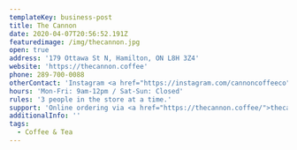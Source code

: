 ```yaml
---
templateKey: business-post
title: The Cannon
date: 2020-04-07T20:56:52.191Z
featuredimage: /img/thecannon.jpg
open: true
address: '179 Ottawa St N, Hamilton, ON L8H 3Z4'
website: 'https://thecannon.coffee'
phone: 289-700-0088
otherContact: 'Instagram <a href="https://instagram.com/cannoncoffeeco">@cannoncoffeeco</a>'
hours: 'Mon-Fri: 9am-12pm / Sat-Sun: Closed'
rules: '3 people in the store at a time.'
support: 'Online ordering via <a href="https://thecannon.coffee/">thecannon.coffee</a>'
additionalInfo: ''
tags:
  - Coffee & Tea
---
```

